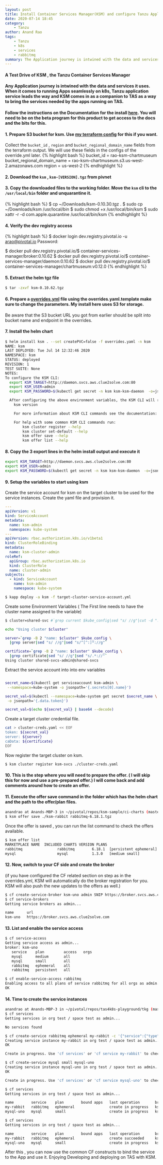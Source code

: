 ```yaml
---
layout: post
title: Install Container Services Manager(KSM) and configure Tanzu Application Service for K8s - marketplace
date: 2020-07-14 18:45
category: 
    - Tanzu
author: Anand Rao
tags: 
    - Tanzu
    - k8s
    - services
    - rabbitmq
summary: The Application journey is intwined with the data and services it uses. When it comes to running Apps seamlessly on k8s, Tanzu application service leads the way and KSM comes in as a companion to TAS as a way to bring the services needed by the apps running on TAS. 
---
```

#### A Test Drive of KSM ,  the Tanzu Container Services Manager
#### Any Application journey is intwined with the data and services it uses. When it comes to running Apps seamlessly on k8s, Tanzu application service leads the way and KSM comes in as a companion to TAS as a way to bring the services needed by the apps running on TAS.
#### Follow the instructions on the Documentation for the install [here](http://docs-pcf-staging.cfapps.io/ksm/0-n/installing-helm.html). You will need to be on the beta program for this product to get access to the docs and the bits for this. 

#### 1. Prepare S3 bucket for ksm. Use [my terraform config](https://github.com/honnuanand/s3-terraform) for this if you want. 
Collect the `bucket_id` , `region` and `bucket_regional_domain_name` fields from the terraform output. We will use these fields in the configs of the override.yml later. 
{% highlight bash  %}
bucket_id = rao-ksm-chartmuseum
bucket_regional_domain_name = rao-ksm-chartmuseum.s3.us-west-2.amazonaws.com
region = us-west-2
{% endhighlight %}

#### 2. Download the `ksm` , `ksm-[VERSION].tgz` from pivnet
#### 3. Copy the downloaded files to the working folder. Move the `ksm` cli to the `/usr/local/bin` folder and unquarantine it. 
{% highlight bash  %}
$ cp ~/Downloads/ksm-0.10.30.tgz .
$ sudo cp ~/Downloads/ksm /usr/local/bin
$ sudo chmod +x /usr/local/bin/ksm
$ sudo xattr -r -d com.apple.quarantine /usr/local/bin/ksm
{% endhighlight %}

#### 4. Verify the dev registry access 
{% highlight bash %}
$ docker login dev.registry.pivotal.io -u arao@pivotal.io
Password:

$ docker pull dev.registry.pivotal.io/$ container-services-manager/broker:0.10.62
$ docker pull dev.registry.pivotal.io/$ container-services-manager/daemon:0.10.62
$ docker pull dev.registry.pivotal.io/$ container-services-manager/chartmuseum:v0.12.0
{% endhighlight %}


#### 5. Extract the helm tgz file 
```bash
$ tar -zxvf ksm-0.10.62.tgz
```

#### 6. Prepare a [overrides.yml](https://gist.github.com/honnuanand/0eff87527be19d692eb9f121ef4c96a7) file using the overrides.yaml.template make sure to change the parameters. My install here uses S3 for storage. 
Be aware that the S3 bucket URL you got from earlier should be split into bucket name and endpoint in the overrides.  

#### 7. Install the helm chart 
```bash
$ helm install ksm . --set createPVC=false -f overrides.yaml -n ksm
NAME: ksm
LAST DEPLOYED: Tue Jul 14 12:32:46 2020
NAMESPACE: ksm
STATUS: deployed
REVISION: 1
TEST SUITE: None
NOTES:
To configure the KSM CLI:
  export KSM_TARGET=http://daemon.svcs.aws.clue2solve.com:80
  export KSM_USER=admin
  export KSM_PASSWORD=$(kubectl get secret -n ksm ksm-ksm-daemon  -o=jsonpath='{@.data.SECURITY_USER_PASSWORD}' | base64 --decode)

  After configuring the above environment variables, the KSM CLI will report client and server versions:
    ksm version

    For more information about KSM CLI commands see the documentation: https://docs.pivotal.io/ksm/using.html

    For help with some common KSM CLI commands run:
        ksm cluster register --help
        ksm cluster set-default --help
        ksm offer save --help
        ksm offer list --help
```

#### 8. Copy the 3 export lines in the helm install output and execute it 
```bash
export KSM_TARGET=http://daemon.svcs.aws.clue2solve.com:80
export KSM_USER=admin
export KSM_PASSWORD=$(kubectl get secret -n ksm ksm-ksm-daemon  -o=jsonpath='{@.data.SECURITY_USER_PASSWORD}' | base64 --decode)
```




#### 9. Setup the variables to start using ksm 

Create the service account for ksm on the target cluster to be used for the service instances. Create the yaml file and provision it. 
```yaml
---
apiVersion: v1
kind: ServiceAccount
metadata:
  name: ksm-admin
  namespace: kube-system
---
apiVersion: rbac.authorization.k8s.io/v1beta1
kind: ClusterRoleBinding
metadata:
  name: ksm-cluster-admin
roleRef:
  apiGroup: rbac.authorization.k8s.io
  kind: ClusterRole
  name: cluster-admin
subjects:
  - kind: ServiceAccount
    name: ksm-admin
    namespace: kube-system
```

```bash
$ kapp deploy -a ksm -f target-cluster-service-account.yml
```

Create some Environment Variables 
( The First line needs to have the cluster name assigned to the variable)

```bash
$ cluster=shared-svc #`grep current $kube_config|sed "s/ //g"|cut -d ":" -f 2`

echo "Using cluster $cluster"

server=`grep -B 2 "name: $cluster" $kube_config \
  |grep server|sed "s/ //g"|sed "s/^[^:]*://g"`

certificate=`grep -B 2 "name: $cluster" $kube_config \
  |grep certificate|sed "s/ //g"|sed "s/.*://"`
Using cluster shared-svcs-admin@shared-svcs

```


Extract the service account into into env variables 
```bash

secret_name=$(kubectl get serviceaccount ksm-admin \
 --namespace=kube-system -o jsonpath='{.secrets[0].name}')

secret_val=$(kubectl --namespace=kube-system get secret $secret_name \
 -o jsonpath='{.data.token}')

secret_val=$(echo ${secret_val} | base64 --decode)
```


Create a target cluster credential file. 
```bash
cat > cluster-creds.yaml << EOF
token: ${secret_val}
server: ${server}
caData: ${certificate}
EOF
```

Now register the target cluster on ksm. 
```bash
$ ksm cluster register ksm-svcs ./cluster-creds.yaml
```
#### 10. This is the step where you will need to prepare the offer.  ( I will skip this for now and use a pre-prepared offer.) I will come back and add comments around how to create an offer. 

#### 11. Execute the offer save command in the folder which has the helm chart and the path to the offer/plan files. 
```bash
anandrao at Anands-MBP-3 in ~/pivotal/repos/ksm-sample/ci-charts (master)
$ ksm offer save ./ksm-rabbit rabbitmq-6.18.1.tgz
```
Once the offer is saved ,  you can run the list command to check the offers available.
```bash
$ ksm offer list
MARKETPLACE NAME  INCLUDED CHARTS VERSION PLANS
rabbitmq                rabbitmq        6.18.1  [persistent ephemeral]
mysql                   mysql           1.3.0   [medium small]
```

#### 12. Now,  switch to your CF  side and create  the broker 
(if you have configured the CF related section on step as in the overrides.yml, KSM will automatically do the broker registration for you. KSM will also push the new updates to the offers as well.)
```bash
$ cf create-service-broker ksm-uno admin SNIP https://broker.svcs.aws.clue2solve.com
$ cf service-brokers
Getting service brokers as admin...

name      url
ksm-uno   https://broker.svcs.aws.clue2solve.com
```
#### 13. List and enable the service access 
```bash
$ cf service-access
Getting service access as admin...
broker: ksm-uno
   service    plan         access   orgs
   mysql      medium       all
   mysql      small        all
   rabbitmq   ephemeral    all
   rabbitmq   persistent   all

$ cf enable-service-access rabbitmq
Enabling access to all plans of service rabbitmq for all orgs as admin...
OK

```

#### 14. Time to create the service instances 
```bash
anandrao at Anands-MBP-3 in ~/pivotal/repos/tas4k8s-playground/tkg (master●)
$ cf services
Getting services in org test / space test as admin...

No services found

$ cf create-service rabbitmq ephemeral my-rabbit -c '{"service":{"type":"LoadBalancer"}}'
Creating service instance my-rabbit in org test / space test as admin...
OK

Create in progress. Use 'cf services' or 'cf service my-rabbit' to check operation status.

$ cf create-service mysql small mysql-uno
Creating service instance mysql-uno in org test / space test as admin...
OK

Create in progress. Use 'cf services' or 'cf service mysql-uno' to check operation status.

$ cf services
Getting services in org test / space test as admin...

name        service    plan        bound apps   last operation       broker    upgrade available
my-rabbit   rabbitmq   ephemeral                create in progress   ksm-uno   no
mysql-uno   mysql      small                    create in progress   ksm-uno   no

$ cf services
Getting services in org test / space test as admin...

name        service    plan        bound apps   last operation       broker    upgrade available
my-rabbit   rabbitmq   ephemeral                create succeeded     ksm-uno   no
mysql-uno   mysql      small                    create in progress   ksm-uno   no
```

After this ,  you can now  use the common CF constructs to bind the service to the App and use it.  Enjoying Developing and deploying on TAS with KSM. 